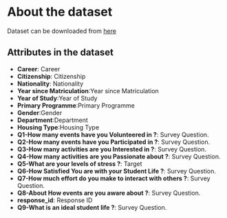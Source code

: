 # About the dataset
Dataset can be downloaded from [here](https://www.kaggle.com/shivamb/ideal-student-life-survey?select=survey_responses.csv)

## Attributes in the dataset
- **Career**: Career
- **Citizenship**: Citizenship
- **Nationality**: Nationality
- **Year since Matriculation**:Year since Matriculation
- **Year of Study**:Year of Study
- **Primary Programme**:Primary Programme
- **Gender**:Gender
- **Department**:Department
- **Housing Type**:Housing Type
- **Q1-How many events have you Volunteered in ?**: Survey Question.
- **Q2-How many events have you Participated in ?**: Survey Question.
- **Q3-How many activities are you Interested in ?**: Survey Question.
- **Q4-How many activities are you Passionate about ?**: Survey Question.
- **Q5-What are your levels of stress ?**: Target
- **Q6-How Satisfied You are with your Student Life ?**: Survey Question.
- **Q7-How much effort do you make to interact with others ?**: Survey Question.  
- **Q8-About How events are you aware about ?**: Survey Question.
- **response_id**: Response ID
- **Q9-What is an ideal student life ?**: Survey Question.
